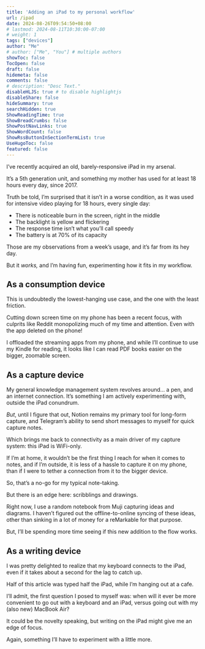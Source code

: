 ```yaml
---
title: 'Adding an iPad to my personal workflow'
url: /ipad
date: 2024-08-26T09:54:50+08:00
# lastmod: 2024-08-11T10:30:00-07:00
# weight: 1
tags: ["devices"]
author: "Me"
# author: ["Me", "You"] # multiple authors
showToc: false
TocOpen: false
draft: false
hidemeta: false
comments: false
# description: "Desc Text."
disableHLJS: true # to disable highlightjs
disableShare: false
hideSummary: true
searchHidden: true
ShowReadingTime: true
ShowBreadCrumbs: false
ShowPostNavLinks: true
ShowWordCount: false
ShowRssButtonInSectionTermList: true
UseHugoToc: false
featured: false
---
```



I’ve recently acquired an old, barely-responsive iPad in my arsenal. 

It’s a 5th generation unit, and something my mother has used for at least 18 hours every day, since 2017.

Truth be told, I’m surprised that it isn’t in a worse condition, as it was used for intensive video playing for 18 hours, every single day: 
- There is noticeable burn in the screen, right in the middle
- The backlight is yellow and flickering
- The response time isn’t what you’ll call speedy
- The battery is at 70% of its capacity

Those are my observations from a week’s usage, and it’s far from its hey day. 

But it *works,* and I’m having fun, experimenting how it fits in my workflow. 

## As a consumption device
This is undoubtedly the lowest-hanging use case, and the one with the least friction. 

Cutting down screen time on my phone has been a recent focus, with culprits like Reddit monopolizing much of my time and attention. Even with the app deleted on the phone!

I offloaded the streaming apps from my phone, and while I’ll continue to use my Kindle for reading, it looks like I can read PDF books easier on the bigger, zoomable screen.

## As a capture device 
My general knowledge management system revolves around… a pen, and an internet connection. It’s something I am actively experimenting with, outside the iPad conundrum. 

*But*, until I figure that out, Notion remains my primary tool for long-form capture, and Telegram’s ability to send short messages to myself for quick capture notes. 

Which brings me back to connectivity as a main driver of my capture system: this iPad is WiFi-only. 

If I’m at home, it wouldn’t be the first thing I reach for when it comes to notes, and if I’m outside, it is less of a hassle to capture it on my phone, than if I were to tether a connection from it to the bigger device.

So, that’s a no-go for my typical note-taking. 

But there is an edge here: scribblings and drawings. 

Right now, I use a random notebook from Muji capturing ideas and diagrams. I haven’t figured out the offline-to-online syncing of these ideas, other than sinking in a lot of money for a reMarkable for that purpose.

But, I’ll be spending more time seeing if this new addition to the flow works.

## As a writing device

I was pretty delighted to realize that my keyboard connects to the iPad, even if it takes about a second for the lag to catch up. 

Half of this article was typed half the iPad, while I’m hanging out at a cafe. 

I’ll admit, the first question I posed to myself was: when will it ever be more convenient to go out with a keyboard and an iPad, versus going out with my (also new) MacBook Air? 

It could be the novelty speaking, but writing on the iPad might give me an edge of focus. 

Again, something I’ll have to experiment with a little more. 